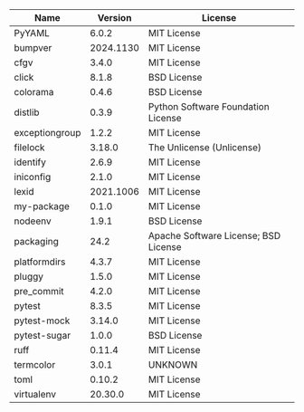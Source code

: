 | Name           | Version   | License                              |
|----------------|-----------|--------------------------------------|
| PyYAML         | 6.0.2     | MIT License                          |
| bumpver        | 2024.1130 | MIT License                          |
| cfgv           | 3.4.0     | MIT License                          |
| click          | 8.1.8     | BSD License                          |
| colorama       | 0.4.6     | BSD License                          |
| distlib        | 0.3.9     | Python Software Foundation License   |
| exceptiongroup | 1.2.2     | MIT License                          |
| filelock       | 3.18.0    | The Unlicense (Unlicense)            |
| identify       | 2.6.9     | MIT License                          |
| iniconfig      | 2.1.0     | MIT License                          |
| lexid          | 2021.1006 | MIT License                          |
| my-package     | 0.1.0     | MIT License                          |
| nodeenv        | 1.9.1     | BSD License                          |
| packaging      | 24.2      | Apache Software License; BSD License |
| platformdirs   | 4.3.7     | MIT License                          |
| pluggy         | 1.5.0     | MIT License                          |
| pre_commit     | 4.2.0     | MIT License                          |
| pytest         | 8.3.5     | MIT License                          |
| pytest-mock    | 3.14.0    | MIT License                          |
| pytest-sugar   | 1.0.0     | BSD License                          |
| ruff           | 0.11.4    | MIT License                          |
| termcolor      | 3.0.1     | UNKNOWN                              |
| toml           | 0.10.2    | MIT License                          |
| virtualenv     | 20.30.0   | MIT License                          |
